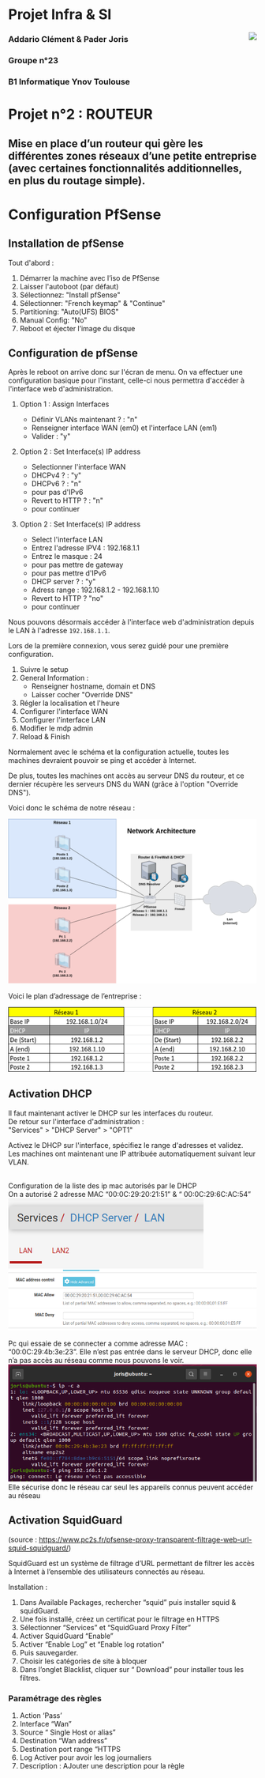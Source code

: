 # Projet Infra & SI

<img align="right" height="100" src="https://brand.ynov.com/img/logos/projet_etudiant/ynov/prj_ynov.svg">

<h3> Addario Clément & Pader Joris 
<h3> Groupe n°23
<h3> B1 Informatique Ynov Toulouse

# Projet n°2 : ROUTEUR
<h2> Mise en place d’un routeur qui gère les différentes zones réseaux d’une petite entreprise (avec certaines fonctionnalités additionnelles, en plus du routage simple).

# Configuration PfSense

## Installation de pfSense

Tout d'abord :  
  
1) Démarrer la machine avec l’iso de PfSense
2) Laisser l'autoboot (par défaut)
4) Sélectionnez: "Install pfSense"
5) Sélectionner: "French keymap" & "Continue"
6) Partitioning: "Auto(UFS) BIOS"
7) Manual Config: "No"
8) Reboot et éjecter l’image du disque
  

## Configuration de pfSense

Après le reboot on arrive donc sur l'écran de menu. On va effectuer une configuration basique pour l'instant, celle-ci nous permettra d'accéder à l'interface web d'administration.   
  
1) Option 1 : Assign Interfaces
    - Définir VLANs maintenant ? : "n"
    - Renseigner interface WAN (em0) et l'interface LAN (em1)
    - Valider : "y"

2) Option 2 : Set Interface(s) IP address
    - Selectionner l'interface WAN
    - DHCPv4 ? : "y"
    - DHCPv6 ? : "n"
    - <Enter> pour pas d'IPv6
    - Revert to HTTP ? : "n"
    - <Enter> pour continuer  

3) Option 2 : Set Interface(s) IP address
    - Select l'interface LAN
    - Entrez l'adresse IPV4 : 192.168.1.1
    - Entrez le masque : 24
    - <Enter> pour pas mettre de gateway
    - <Enter> pour pas mettre d'IPv6
    - DHCP server ? : "y"
    - Adress range : 192.168.1.2 - 192.168.1.10
    - Revert to HTTP ? "no"
    - <Enter> pour continuer
  
Nous pouvons désormais accéder à l'interface web d'administration depuis le LAN à l'adresse `192.168.1.1`.  
  

Lors de la première connexion, vous serez guidé pour une première configuration.

1) Suivre le setup
2) General Information :
    - Renseigner hostname, domain et DNS
    - Laisser cocher "Override DNS"
3) Régler la localisation et l'heure
4) Configurer l'interface WAN
5) Configurer l'interface LAN
5) Modifier le mdp admin
6) Reload & Finish  
  
Normalement avec le schéma et la configuration actuelle, toutes les machines devraient pouvoir se ping et accéder à Internet.  
  
De plus, toutes les machines ont accès au serveur DNS du routeur, et ce dernier récupère les serveurs DNS du WAN (grâce à l'option "Override DNS").

Voici donc le schéma de notre réseau : 

<img src="Schéma réseau (1).png" alt="Schema réseau">

Voici le plan d’adressage de l’entreprise :

<img src="Screenshot_20210401_150947.png" alt="Plan d'adressage">


## Activation DHCP

Il faut maintenant activer le DHCP sur les interfaces du routeur. <br>
De retour sur l'interface d'administration :<br>
"Services" > "DHCP Server" > "OPT1"  <br>

Activez le DHCP sur l'interface, spécifiez le range d'adresses et validez.    <br>
Les machines ont maintenant une IP attribuée automatiquement suivant leur VLAN.  <br>

<br>
Configuration de la liste des ip mac autorisés par le DHCP<br>
On a autorisé 2 adresse MAC “00:0C:29:20:21:51” & “ 00:0C:29:6C:AC:54”<br>
<img src="dhcp1.png">
<img src="dhcp2.png">

Pc qui essaie de se connecter a comme adresse MAC :<br>
“00:0C:29:4b:3e:23”. Elle n’est pas entrée dans le serveur DHCP, donc elle n’a pas accès au réseau comme nous pouvons le voir.<br>
<img src="essaie_connexion.png" alt="console connexion"><br>
Elle sécurise donc le réseau car seul les appareils connus peuvent accéder au réseau


## Activation SquidGuard

(source : https://www.pc2s.fr/pfsense-proxy-transparent-filtrage-web-url-squid-squidguard/)

SquidGuard est un système de filtrage d’URL permettant de filtrer les accès à Internet à l’ensemble des utilisateurs connectés au réseau.

Installation : 

1) Dans Available Packages, rechercher “squid” puis installer squid & squidGuard.
2) Une fois installé, créez un certificat pour le filtrage en HTTPS
3) Sélectionner “Services” et “SquidGuard Proxy Filter”
4) Activer SquidGuard “Enable”
5) Activer “Enable Log” et “Enable log rotation”
6) Puis sauvegarder.
7) Choisir les catégories de site à bloquer
8) Dans l’onglet Blacklist, cliquer sur “ Download” pour installer tous les filtres.

### Paramétrage des règles
1) Action ‘Pass’
2) Interface “Wan”
3) Source “ Single Host or alias”
4) Destination “Wan address”
5) Destination port range “HTTPS
6) Log Activer pour avoir les log journaliers
7) Description : AJouter une description pour la règle 

